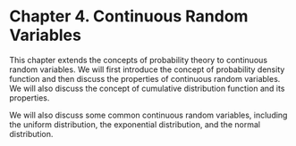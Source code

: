 # Chapter 4. Continuous Random Variables

This chapter extends the concepts of probability theory to continuous random variables. We will first introduce the concept of probability density function and then discuss the properties of continuous random variables. We will also discuss the concept of cumulative distribution function and its properties.

We will also discuss some common continuous random variables, including the uniform distribution, the exponential distribution, and the normal distribution.